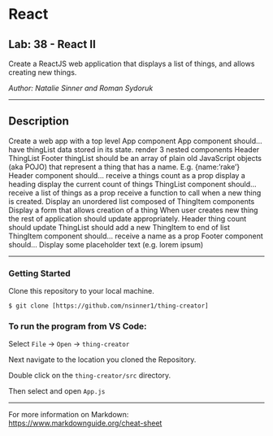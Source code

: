 # React 

## Lab: 38 - React II

Create a ReactJS web application that displays a list of things, and allows creating new things.

*Author: Natalie Sinner and Roman Sydoruk*

----

## Description
Create a web app with a top level App component
App component should…
have thingList data stored in its state.
render 3 nested components
Header
ThingList
Footer
thingList should be an array of plain old JavaScript objects (aka POJO) that represent a thing that has a name.
E.g. {name:’rake’}
Header component should…
receive a things count as a prop
display a heading
display the current count of things
ThingList component should…
receive a list of things as a prop
receive a function to call when a new thing is created.
Display an unordered list composed of ThingItem components
Display a form that allows creation of a thing
When user creates new thing the rest of application should update appropriately.
Header thing count should update
ThingList should add a new ThingItem to end of list
ThingItem component should…
receive a name as a prop
Footer component should…
Display some placeholder text (e.g. lorem ipsum)

---

### Getting Started
Clone this repository to your local machine.

```
$ git clone [https://github.com/nsinner1/thing-creator]
```

### To run the program from VS Code:
Select ```File``` -> ```Open``` -> ```thing-creator```

Next navigate to the location you cloned the Repository.

Double click on the ```thing-creator/src``` directory.

Then select and open ```App.js```

------------------------------
For more information on Markdown: https://www.markdownguide.org/cheat-sheet